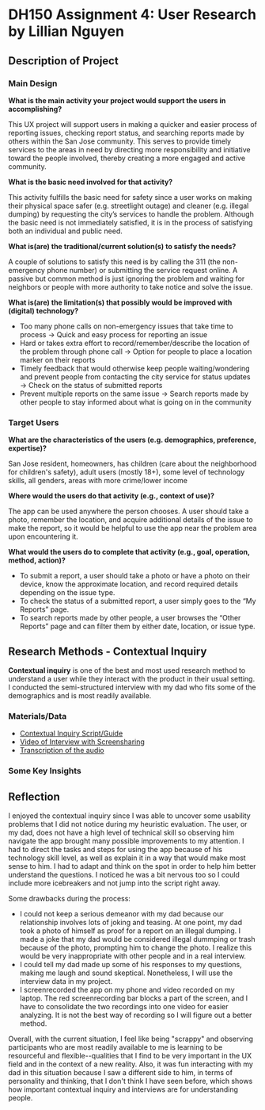 # DH150 Assignment 4: User Research by Lillian Nguyen

## Description of Project

### Main Design 
**What is the main activity your project would support the users in accomplishing?**

This UX project will support users in making a quicker and easier process of reporting issues, checking report status, and searching reports made by others within the San Jose community. This serves to provide timely services to the areas in need by directing more responsibility and initiative toward the people involved, thereby creating a more engaged and active community.

**What is the basic need involved for that activity?**

This activity fulfills the basic need for safety since a user works on making their physical space safer (e.g. streetlight outage) and cleaner (e.g. illegal dumping) by requesting the city’s services to handle the problem. Although the basic need is not immediately satisfied, it is in the process of satisfying both an individual and public need.

**What is(are) the traditional/current solution(s) to satisfy the needs?**

A couple of solutions to satisfy this need is by calling the 311 (the non-emergency phone number) or submitting the service request online. A passive but common method is just ignoring the problem and waiting for neighbors or people with more authority to take notice and solve the issue.

**What is(are) the limitation(s) that possibly would be improved with (digital) technology?**
* Too many phone calls on non-emergency issues that take time to process → Quick and easy process for reporting an issue
* Hard or takes extra effort to record/remember/describe the location of the problem through phone call → Option for people to place a location marker on their reports
* Timely feedback that would otherwise keep people waiting/wondering and prevent people from contacting the city service for status updates → Check on the status of submitted reports
* Prevent multiple reports on the same issue → Search reports made by other people to stay informed about what is going on in the community

### Target Users
**What are the characteristics of the users (e.g. demographics, preference, expertise)?**

San Jose resident, homeowners, has children (care about the neighborhood for children's safety), adult users (mostly 18+), some level of technology skills, all genders, areas with more crime/lower income

**Where would the users do that activity (e.g., context of use)?**

The app can be used anywhere the person chooses. A user should take a photo, remember the location, and acquire additional details of the issue to make the report, so it would be helpful to use the app near the problem area upon encountering it. 

**What would the users do to complete that activity (e.g., goal, operation, method, action)?**
* To submit a report, a user should take a photo or have a photo on their device, know the approximate location, and record required details depending on the issue type. 
* To check the status of a submitted report, a user simply goes to the “My Reports” page.
* To search reports made by other people, a user browses the “Other Reports” page and can filter them by either date, location, or issue type.


## Research Methods - Contextual Inquiry 
**Contextual inquiry** is one of the best and most used research method to understand a user while they interact with the product in their usual setting. I conducted the semi-structured interview with my dad who fits some of the demographics and is most readily available.

### Materials/Data
* [Contextual Inquiry Script/Guide](https://docs.google.com/document/d/1rRiaBVzmrAbJcmt3HiDB11i5uf1wka7OVj-P0ecbATY/edit?usp=sharing)
* [Video of Interview with Screensharing](link)
* [Transcription of the audio](link) 

### Some Key Insights

## Reflection
I enjoyed the contextual inquiry since I was able to uncover some usability problems that I did not notice during my heuristic evaluation. The user, or my dad, does not have a high level of technical skill so observing him navigate the app brought many possible improvements to my attention. I had to direct the tasks and steps for using the app because of his technology skill level, as well as explain it in a way that would make most sense to him. I had to adapt and think on the spot in order to help him better understand the questions. I noticed he was a bit nervous too so I could include more icebreakers and not jump into the script right away.

Some drawbacks during the process:
* I could not keep a serious demeanor with my dad because our relationship involves lots of joking and teasing. At one point, my dad took a photo of himself as proof for a report on an illegal dumping. I made a joke that my dad would be considered illegal dummping or trash because of the photo, prompting him to change the photo. I realize this would be very inappropriate with other people and in a real interview.
* I could tell my dad made up some of his responses to my questions, making me laugh and sound skeptical. Nonetheless, I will use the interview data in my project.
* I screenrecorded the app on my phone and video recorded on my laptop. The red screenrecording bar blocks a part of the screen, and I have to consolidate the two recordings into one video for easier analyzing. It is not the best way of recording so I will figure out a better method.

Overall, with the current situation, I feel like being "scrappy" and observing participants who are most readily available to me is learning to be resourceful and flexible--qualities that I find to be very important in the UX field and in the context of a new reality. Also, it was fun interacting with my dad in this situation because I saw a different side to him, in terms of personality and thinking, that I don't think I have seen before, which shows how important contextual inquiry and interviews are for understanding people.
